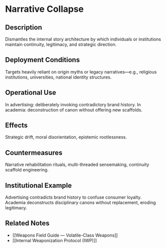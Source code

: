 # Narrative Collapse

## Description
Dismantles the internal story architecture by which individuals or institutions maintain continuity, legitimacy, and strategic direction.

## Deployment Conditions
Targets heavily reliant on origin myths or legacy narratives—e.g., religious institutions, universities, national identity structures.

## Operational Use
In advertising: deliberately invoking contradictory brand history. In academia: deconstruction of canon without offering new scaffolds.

## Effects
Strategic drift, moral disorientation, epistemic rootlessness.

## Countermeasures
Narrative rehabilitation rituals, multi-threaded sensemaking, continuity scaffold engineering.

## Institutional Example
Advertising contradicts brand history to confuse consumer loyalty. Academia deconstructs disciplinary canons without replacement, eroding legitimacy.

## Related Notes
- [[Weapons Field Guide — Volatile-Class Weapons]]
- [[Internal Weaponization Protocol (IWP)]]

